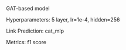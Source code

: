 GAT-based model

Hyperparameters:
    5 layer, lr=1e-4, hidden=256

Link Prediction:
    cat_mlp

Metrics:
    f1 score